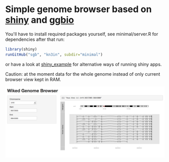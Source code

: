# Simple genome browser based on [shiny](https://github.com/rstudio/shiny) and [ggbio](http://www.bioconductor.org/packages/release/bioc/html/ggbio.html)

You'll have to install required packages yourself, see minimal/server.R for dependencies
after that run:
```R
library(shiny)
runGitHub("sgb", "kn3in", subdir="minimal")
```
or have a look at [shiny_example](https://github.com/rstudio/shiny_example)
for alternative ways of running shiny apps.

Caution: at the moment data for the whole genome instead of only current browser view
kept in RAM.

![Example](./img/scrshot.png?raw=true)

